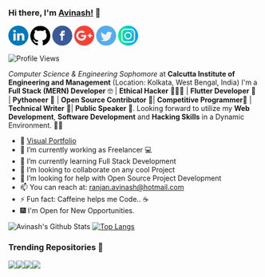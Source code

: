 ### Hi there, I'm [Avinash!](https://avinashkranjan.github.io) 👋

<a href="https://www.linkedin.com/in/avinashkranjan"><img src="https://github.com/avinashkranjan/avinashkranjan/blob/master/logos/linkedin.png" width="40" /></a>
<a href="https://github.com/avinashkranjan"><img src="https://github.com/avinashkranjan/avinashkranjan/blob/master/logos/github-logo.png" width="40" /></a>
<a href="https://www.facebook.com/avinashranjan.1020/"><img src="https://github.com/avinashkranjan/avinashkranjan/blob/master/logos/facebook.png" width="40" /></a>
<a href="mailto:ranjan.avinash@hotmail.com"><img src="https://github.com/avinashkranjan/avinashkranjan/blob/master/logos/google-plus.png" width="40" /></a>
<a href="https://twitter.com/iavinashranjan"><img src="https://github.com/avinashkranjan/avinashkranjan/blob/master/logos/twitter.png" width="40" /></a>
<a href="https://www.instagram.com/avinashkranjan7"><img src="https://github.com/avinashkranjan/avinashkranjan/blob/master/logos/instagram.png" width="40" /></a>

![Profile Views](https://komarev.com/ghpvc/?username=avinashkranjan)

_Computer Science & Engineering Sophomore_ at <b>Calcutta Institute of Engineering and Management</b> (Location: Kolkata, West Bengal, India) I'm a <b> Full Stack (MERN) Developer</b>  🤓 | <b>Ethical Hacker</b> 👨🏻‍💻 | <b>Flutter Developer</b> 🧐  | <b>Pythoneer</b> 🐍 | <b>Open Source Contributor</b> 📝| <b>Competitive Programmer</b>🤠 | <b>Technical Writer</b> 🤭| <b>Public Speaker</b> 🥳. Looking forward to utilize my <b>Web Development</b>, <b>Software Development</b> and <b>Hacking Skills</b> in a Dynamic Environment. 🧑🏻

- 🎪 [Visual Portfolio](https://sourcerer.io/avinashkranjan)
- 🔭 I’m currently working as Freelancer 💻
- 🌱 I’m currently learning Full Stack Development 
- 👯 I’m looking to collaborate on any cool Project
- 🤔 I’m looking for help with Open Source Project Development 
- 📫 You can reach at: ranjan.avinash@hotmail.com 
- ⚡ Fun fact: Caffeine helps me Code.. ☕
- 🎆 I'm Open for New Opportunities.


![Avinash's Github Stats](https://github-readme-stats.vercel.app/api?username=avinashkranjan&show_icons=true)
[![Top Langs](https://github-readme-stats.vercel.app/api/top-langs/?username=avinashkranjan&layout=compact)](https://github.com/avinashkranjan)

### Trending Repositories 📖

<a href="https://github.com/avinashkranjan/Malware-with-Backdoor-and-Keylogger">
  <img align="left" src="https://github-readme-stats.vercel.app/api/pin/?username=avinashkranjan&repo=Malware-with-Backdoor-and-Keylogger" />
</a>
<a href="https://github.com/avinashkranjan/Python-Scripts">
  <img align="left" src="https://github-readme-stats.vercel.app/api/pin/?username=avinashkranjan&repo=Amazing-Python-Scripts" />
</a>
<a href="https://github.com/avinashkranjan/lifeMEDeasy">
  <img align="left" src="https://github-readme-stats.vercel.app/api/pin/?username=avinashkranjan&repo=lifeMEDeasy" />
</a>
<a href="https://github.com/avinashkranjan/Competitive-Programming-Algorithms">
  <img align="left" src="https://github-readme-stats.vercel.app/api/pin/?username=avinashkranjan&repo=Competitive-Programming-Algorithms" />
</a>
